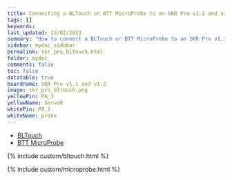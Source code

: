 ```yaml
---
title: Connecting a BLTouch or BTT MicroProbe to an SKR Pro v1.1 and v1.2
tags: []
keywords: 
last_updated: 15/02/2023
summary: "How to connect a BLTouch or BTT MicroProbe to an SKR Pro v1.1 and v1.2"
sidebar: mydoc_sidebar
permalink: skr_pro_bltouch.html
folder: mydoc
comments: false
toc: false
datatable: true
boardname: SKR Pro v1.1 and v1.2
image: skr_pro_bltouch.png
yellowPin: PA_1
yellowName: Servo0
whitePin: PA_2
whiteName: probe
---
```


<ul id="profileTabs" class="nav nav-tabs">
  <li class="active"><a class="noCrossRef" href="#bltouch" data-toggle="tab">BLTouch</a></li>  
	<li><a class="noCrossRef" href="#micro" data-toggle="tab">BTT MicroProbe</a></li>
</ul>
  <div class="tab-content">
<div role="tabpanel" class="tab-pane active" id="bltouch" markdown="1">

{% include custom/bltouch.html %}

</div>

<div role="tabpanel" class="tab-pane" id="micro" markdown="1">

{% include custom/microprobe.html %}

</div>

</div>